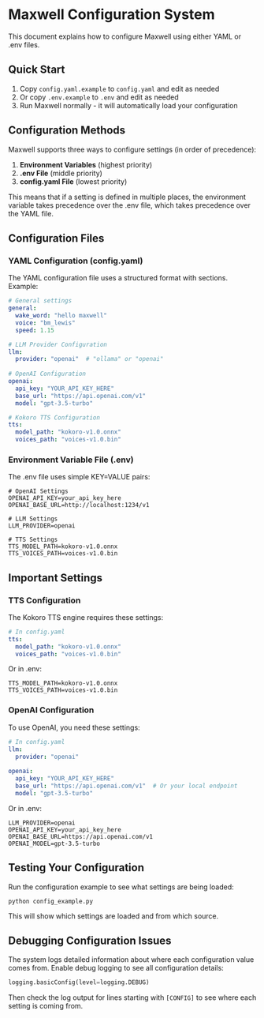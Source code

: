 # Maxwell Configuration System

This document explains how to configure Maxwell using either YAML or .env files.

## Quick Start

1. Copy `config.yaml.example` to `config.yaml` and edit as needed
2. Or copy `.env.example` to `.env` and edit as needed
3. Run Maxwell normally - it will automatically load your configuration

## Configuration Methods

Maxwell supports three ways to configure settings (in order of precedence):

1. **Environment Variables** (highest priority)
2. **.env File** (middle priority)
3. **config.yaml File** (lowest priority)

This means that if a setting is defined in multiple places, the environment variable takes precedence over the .env file, which takes precedence over the YAML file.

## Configuration Files

### YAML Configuration (config.yaml)

The YAML configuration file uses a structured format with sections. Example:

```yaml
# General settings
general:
  wake_word: "hello maxwell"
  voice: "bm_lewis"
  speed: 1.15

# LLM Provider Configuration
llm:
  provider: "openai"  # "ollama" or "openai"
  
# OpenAI Configuration
openai:
  api_key: "YOUR_API_KEY_HERE"
  base_url: "https://api.openai.com/v1"
  model: "gpt-3.5-turbo"

# Kokoro TTS Configuration
tts:
  model_path: "kokoro-v1.0.onnx"
  voices_path: "voices-v1.0.bin"
```

### Environment Variable File (.env)

The .env file uses simple KEY=VALUE pairs:

```
# OpenAI Settings
OPENAI_API_KEY=your_api_key_here
OPENAI_BASE_URL=http://localhost:1234/v1

# LLM Settings
LLM_PROVIDER=openai

# TTS Settings
TTS_MODEL_PATH=kokoro-v1.0.onnx
TTS_VOICES_PATH=voices-v1.0.bin
```

## Important Settings

### TTS Configuration

The Kokoro TTS engine requires these settings:

```yaml
# In config.yaml
tts:
  model_path: "kokoro-v1.0.onnx"
  voices_path: "voices-v1.0.bin"
```

Or in .env:
```
TTS_MODEL_PATH=kokoro-v1.0.onnx
TTS_VOICES_PATH=voices-v1.0.bin
```

### OpenAI Configuration

To use OpenAI, you need these settings:

```yaml
# In config.yaml
llm:
  provider: "openai"
  
openai:
  api_key: "YOUR_API_KEY_HERE"
  base_url: "https://api.openai.com/v1"  # Or your local endpoint
  model: "gpt-3.5-turbo"
```

Or in .env:
```
LLM_PROVIDER=openai
OPENAI_API_KEY=your_api_key_here
OPENAI_BASE_URL=https://api.openai.com/v1
OPENAI_MODEL=gpt-3.5-turbo
```

## Testing Your Configuration

Run the configuration example to see what settings are being loaded:

```
python config_example.py
```

This will show which settings are loaded and from which source.

## Debugging Configuration Issues

The system logs detailed information about where each configuration value comes from. Enable debug logging to see all configuration details:

```python
logging.basicConfig(level=logging.DEBUG)
```

Then check the log output for lines starting with `[CONFIG]` to see where each setting is coming from. 